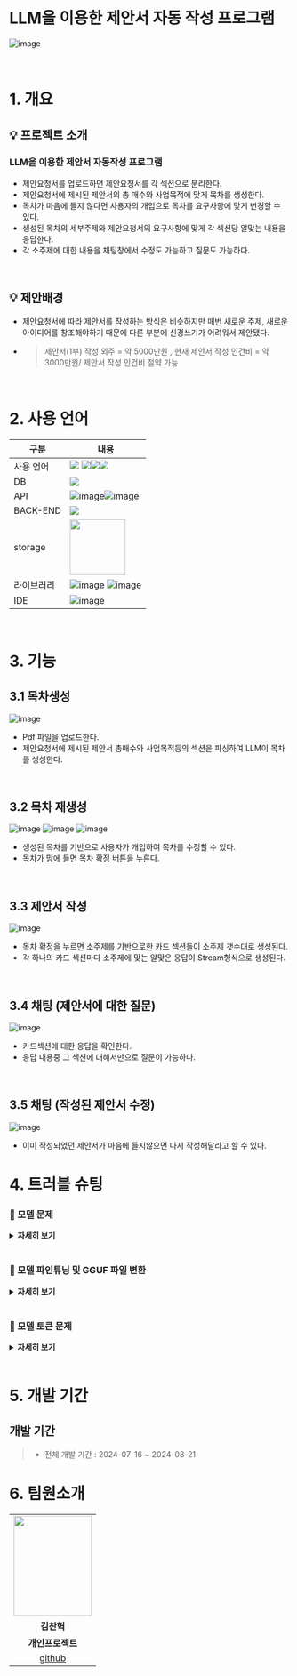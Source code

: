 # LLM을 이용한 제안서 자동 작성 프로그램
![image](https://github.com/user-attachments/assets/9afed112-6acd-4168-8e87-3c7e9774bc13)
>

</br>

# 1. 개요
## 💡 프로젝트 소개
### LLM을 이용한 제안서 자동작성 프로그램
  - 제안요청서를 업로드하면 제안요청서를 각 섹션으로 분리한다.
  - 제안요청서에 제시된 제안서의 총 매수와 사업목적에 맞게 목차를 생성한다.
  - 목차가 마음에 들지 않다면 사용자의 개입으로 목차를 요구사항에 맞게 변경할 수 있다.
  - 생성된 목차의 세부주제와 제안요청서의 요구사항에 맞게 각 섹션당 알맞는 내용을 응답한다.
  - 각 소주제에 대한 내용을 채팅창에서 수정도 가능하고 질문도 가능하다.

</br>

## 💡 제안배경
- 제안요청서에 따라 제안서를 작성하는 방식은 비슷하지만 매번 새로운 주제, 새로운 아이디어를 창조해야하기 때문에 다른 부분에 신경쓰기가 어려워서 제안됐다.

- > 제안서(1부) 작성 외주 = 약 5000만원 , 현재 제안서 작성 인건비 = 약 3000만원/ 제안서 작성 인건비 절약 가능
  
</br>

# 2. 사용 언어
| 구분         | 내용               |
|--------------|-------------------|
| 사용 언어    | <img src="https://img.shields.io/badge/Python-F80000?style=for-the-badge&logo=python&logoColor=white"> <img src="https://img.shields.io/badge/HTML-239120?style=for-the-badge&logo=html5&logoColor=black" /><img src="https://img.shields.io/badge/Javascript-239120?style=for-the-badge&logo=Javascript&logoColor=white" /><img src="https://img.shields.io/badge/CSS3-239120?style=for-the-badge&logo=CSS3&logoColor=white" />|
| DB  | <img src="https://img.shields.io/badge/Chroma-F80000?style=for-the-badge&logo=chroma&logoColor=black" />|
| API |![image](https://github.com/user-attachments/assets/1d019b72-a680-46db-9a93-4c8ce99ff338)![image](https://github.com/user-attachments/assets/49900c24-368e-41f1-98fd-fa86924a8706)
| BACK-END  |  <img src="https://img.shields.io/badge/Python-F80000?style=for-the-badge&logo=python&logoColor=white">|
| storage   | <img src="https://techrecipe.co.kr/wp-content/uploads/2020/08/200824_Google-Drive_001.jpg" width="100">|
| 라이브러리| ![image](https://github.com/user-attachments/assets/2c480a08-4b8c-4bfc-8ca4-839fa7014d80) ![image](https://github.com/user-attachments/assets/28c337d6-69cc-458f-89fe-093a1bd92037)|
| IDE   | ![image](https://github.com/user-attachments/assets/768ad5f8-acb4-4361-86a8-cb760f0fcd92)


</br>

# 3. 기능



## 3.1 목차생성
![image](https://github.com/user-attachments/assets/1a8b6d95-3992-4652-ab87-27336c9426da)


- Pdf 파일을 업로드한다.
- 제안요청서에 제시된 제안서 총매수와 사업목적등의 섹션을 파싱하여 LLM이 목차를 생성한다.

</br>

## 3.2 목차 재생성

![image](https://github.com/user-attachments/assets/78b439f8-f12d-4bef-b158-90fce9f77b6e)
![image](https://github.com/user-attachments/assets/399634bf-24ae-4840-ba79-f97b38040b57)
![image](https://github.com/user-attachments/assets/fc9d30d9-4245-4588-9601-cdbb90d24c36)



- 생성된 목차를 기반으로 사용자가 개입하여 목차를 수정할 수 있다.
- 목차가 맘에 들면 목차 확정 버튼을 누른다.


</br>

## 3.3 제안서 작성

![image](https://github.com/user-attachments/assets/7bd6fb77-1b4c-42c0-bce6-138ea3a040a0)



  - 목차 확정을 누르면 소주제를 기반으로한 카드 섹션들이 소주제 갯수대로 생성된다.
  - 각 하나의 카드 섹션마다 소주제에 맞는 알맞은 응답이 Stream형식으로 생성된다.

</br>

## 3.4 채팅 (제안서에 대한 질문)
![image](https://github.com/user-attachments/assets/03417fe0-828b-4bb3-aa5d-131970fca39f)




  - 카드섹션에 대한 응답을 확인한다.
  - 응답 내용중 그 섹션에 대해서만으로 질문이 가능하다.

</br>

## 3.5 채팅 (작성된 제안서 수정)

![image](https://github.com/user-attachments/assets/e0d7b2da-d481-4638-89f0-1e385de7e02c)


  - 이미 작성되었던 제안서가 마음에 들지않으면 다시 작성해달라고 할 수 있다.


</details>

# 4. 트러블 슈팅
### 📍 모델 문제

<details>
<summary><b> 자세히 보기</b></summary>
  
#### 문제 상황
  - 오픈소스 모델(Llama3) 의 응답이 느리고 기대에 미치지 못함.

#### 해결 시도
  - 모델 파인튜닝, 퓨샷 학습, 벡터데이터베이스 RAG 등 다양한 에이전트를 붙혀놔도 성능이 썩 좋지않았다.

#### 해결 방안
  - 클로드 API 사용

</details>

</br>

### 📍 모델 파인튜닝 및 GGUF 파일 변환

<details>
<summary><b> 자세히 보기</b></summary>

#### 문제 상황
  - LLM 모델들이 대부분 용량이 어마어마해서 파인튜닝 시 GPU가 터짐. 

#### 해결 시도
  - unsloth 사용 -> unsloth를 사용할 수 있는 모델들이 정해져있어서 내가 사용하는 모델에는 적용 불가
  - 모델 양자화 -> 양자화와 LoRA를 사용해 학습후 GGUF 변환 하기전 양자화 하기전 모델과 병합후 GGUF파일변환 후 다시 양자화 

#### 해결 방안
  - 모델 양자화 -> 양자화와 LoRA를 사용해 학습후 GGUF 변환 하기전 양자화 하기전 모델과 병합후 GGUF파일변환 후 다시 양자화 


</details>

</br>


### 📍 모델 토큰 문제

<details>
<summary><b> 자세히 보기</b></summary>

#### 문제 상황
  - 각 모델의 입, 출력 토큰에 제한이 있어서 긴 제안요청서를 업로드하여도 제대로된 응답이 나오지 않았다.

#### 해결 시도
  - 파일 업로드 시 제안요청서를 세부 섹션별로 파싱 하고 제안서 작성시 모델의 입력 토큰을 초과하지 않게 목차의 소주제별로 응답 분리 

#### 해결 방안
  - 제안요청서를 각 섹션별로 파싱 하여 입력 토큰을 줄였고, 응답을 각 소주제섹션에 맞는 응답으로 구현하여 출력 토큰도 해결되었다


</details>

</br>



# 5. 개발 기간
## 개발 기간
> - 전체 개발 기간 : 2024-07-16 ~ 2024-08-21

# 6. 팀원소개

<table>
  <tr>
    <td align="center"><img src="https://github.com/KIMGUUNI/A_EyeF/assets/118683437/278b105e-c98e-4238-a8b3-0a6a54cd0908" width="140" height="180" /></td>

  </tr>
  <tr>
    <td align="center"><strong>김찬혁</strong></td>
  </tr>
  <tr>
    <td align="center"><b>개인프로젝트</b></td>
  </tr>
  <tr>
    <td align="center"><a href="https://github.com/chanhyuckkim" target='_blank'>github</a></td>
  </tr>
</table>

</br>

